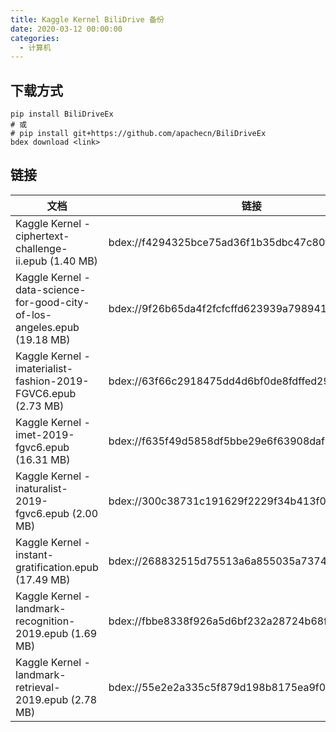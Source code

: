 ```yaml
---
title: Kaggle Kernel BiliDrive 备份
date: 2020-03-12 00:00:00
categories:
  - 计算机
---
```


## 下载方式

```
pip install BiliDriveEx
# 或
# pip install git+https://github.com/apachecn/BiliDriveEx
bdex download <link>
```

## 链接

<!--more-->

| 文档 | 链接 |
| --- | --- |
| Kaggle Kernel - ciphertext-challenge-ii.epub (1.40 MB) | bdex://f4294325bce75ad36f1b35dbc47c80f55217cbb9 |
| Kaggle Kernel - data-science-for-good-city-of-los-angeles.epub (19.18 MB) | bdex://9f26b65da4f2fcfcffd623939a798941549280c2 |
| Kaggle Kernel - imaterialist-fashion-2019-FGVC6.epub (2.73 MB) | bdex://63f66c2918475dd4d6bf0de8fdffed29ffa198ae |
| Kaggle Kernel - imet-2019-fgvc6.epub (16.31 MB) | bdex://f635f49d5858df5bbe29e6f63908daf2ae3b9633 |
| Kaggle Kernel - inaturalist-2019-fgvc6.epub (2.00 MB) | bdex://300c38731c191629f2229f34b413f00a96ef122d |
| Kaggle Kernel - instant-gratification.epub (17.49 MB) | bdex://268832515d75513a6a855035a7374a0e5d3bd5c9 |
| Kaggle Kernel - landmark-recognition-2019.epub (1.69 MB) | bdex://fbbe8338f926a5d6bf232a28724b68f9be18e389 |
| Kaggle Kernel - landmark-retrieval-2019.epub (2.78 MB) | bdex://55e2e2a335c5f879d198b8175ea9f04f99b4c3ca |